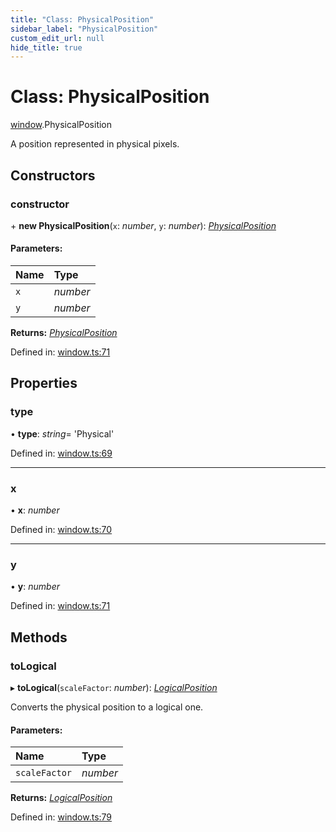```yaml
---
title: "Class: PhysicalPosition"
sidebar_label: "PhysicalPosition"
custom_edit_url: null
hide_title: true
---
```


# Class: PhysicalPosition

[window](../modules/window.md).PhysicalPosition

A position represented in physical pixels.

## Constructors

### constructor

\+ **new PhysicalPosition**(`x`: *number*, `y`: *number*): [*PhysicalPosition*](window.physicalposition.md)

#### Parameters:

Name | Type |
:------ | :------ |
`x` | *number* |
`y` | *number* |

**Returns:** [*PhysicalPosition*](window.physicalposition.md)

Defined in: [window.ts:71](https://github.com/tauri-apps/tauri/blob/a68b4ee8/tooling/api/src/window.ts#L71)

## Properties

### type

• **type**: *string*= 'Physical'

Defined in: [window.ts:69](https://github.com/tauri-apps/tauri/blob/a68b4ee8/tooling/api/src/window.ts#L69)

___

### x

• **x**: *number*

Defined in: [window.ts:70](https://github.com/tauri-apps/tauri/blob/a68b4ee8/tooling/api/src/window.ts#L70)

___

### y

• **y**: *number*

Defined in: [window.ts:71](https://github.com/tauri-apps/tauri/blob/a68b4ee8/tooling/api/src/window.ts#L71)

## Methods

### toLogical

▸ **toLogical**(`scaleFactor`: *number*): [*LogicalPosition*](window.logicalposition.md)

Converts the physical position to a logical one.

#### Parameters:

Name | Type |
:------ | :------ |
`scaleFactor` | *number* |

**Returns:** [*LogicalPosition*](window.logicalposition.md)

Defined in: [window.ts:79](https://github.com/tauri-apps/tauri/blob/a68b4ee8/tooling/api/src/window.ts#L79)
